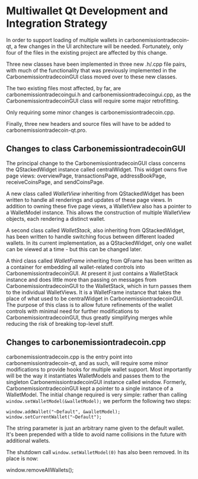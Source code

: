 Multiwallet Qt Development and Integration Strategy
===================================================

In order to support loading of multiple wallets in carbonemissiontradecoin-qt, a few changes in the UI architecture will be needed.
Fortunately, only four of the files in the existing project are affected by this change.

Three new classes have been implemented in three new .h/.cpp file pairs, with much of the functionality that was previously
implemented in the CarbonemissiontradecoinGUI class moved over to these new classes.

The two existing files most affected, by far, are carbonemissiontradecoingui.h and carbonemissiontradecoingui.cpp, as the CarbonemissiontradecoinGUI class will require
some major retrofitting.

Only requiring some minor changes is carbonemissiontradecoin.cpp.

Finally, three new headers and source files will have to be added to carbonemissiontradecoin-qt.pro.

Changes to class CarbonemissiontradecoinGUI
---------------------------
The principal change to the CarbonemissiontradecoinGUI class concerns the QStackedWidget instance called centralWidget.
This widget owns five page views: overviewPage, transactionsPage, addressBookPage, receiveCoinsPage, and sendCoinsPage.

A new class called *WalletView* inheriting from QStackedWidget has been written to handle all renderings and updates of
these page views. In addition to owning these five page views, a WalletView also has a pointer to a WalletModel instance.
This allows the construction of multiple WalletView objects, each rendering a distinct wallet.

A second class called *WalletStack*, also inheriting from QStackedWidget, has been written to handle switching focus between
different loaded wallets. In its current implementation, as a QStackedWidget, only one wallet can be viewed at a time -
but this can be changed later.

A third class called *WalletFrame* inheriting from QFrame has been written as a container for embedding all wallet-related
controls into CarbonemissiontradecoinGUI. At present it just contains a WalletStack instance and does little more than passing on messages
from CarbonemissiontradecoinGUI to the WalletStack, which in turn passes them to the individual WalletViews. It is a WalletFrame instance
that takes the place of what used to be centralWidget in CarbonemissiontradecoinGUI. The purpose of this class is to allow future
refinements of the wallet controls with minimal need for further modifications to CarbonemissiontradecoinGUI, thus greatly simplifying
merges while reducing the risk of breaking top-level stuff.

Changes to carbonemissiontradecoin.cpp
----------------------
carbonemissiontradecoin.cpp is the entry point into carbonemissiontradecoin-qt, and as such, will require some minor modifications to provide hooks for
multiple wallet support. Most importantly will be the way it instantiates WalletModels and passes them to the
singleton CarbonemissiontradecoinGUI instance called window. Formerly, CarbonemissiontradecoinGUI kept a pointer to a single instance of a WalletModel.
The initial change required is very simple: rather than calling `window.setWalletModel(&walletModel);` we perform the
following two steps:

	window.addWallet("~Default", &walletModel);
	window.setCurrentWallet("~Default");

The string parameter is just an arbitrary name given to the default wallet. It's been prepended with a tilde to avoid name collisions in the future with additional wallets.

The shutdown call `window.setWalletModel(0)` has also been removed. In its place is now:

window.removeAllWallets();
